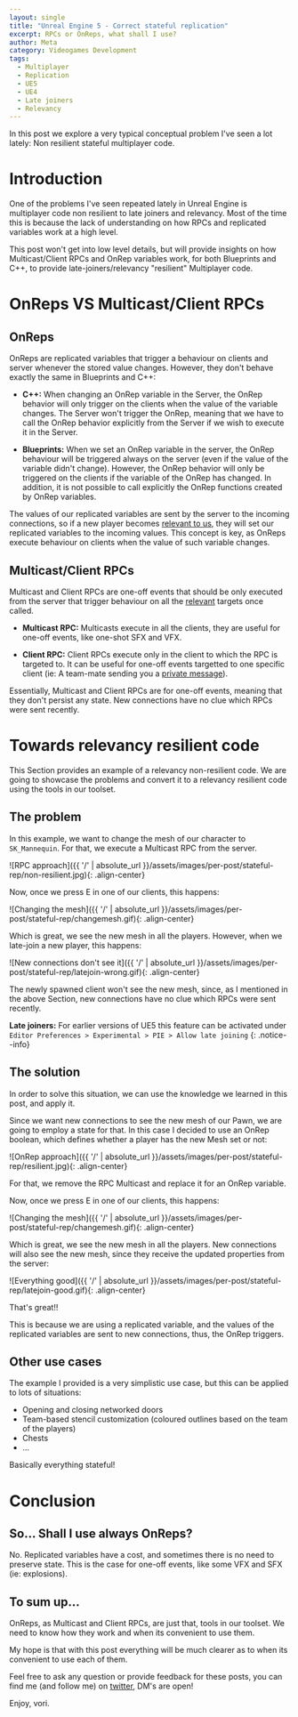 ```yaml
---
layout: single
title: "Unreal Engine 5 - Correct stateful replication"
excerpt: RPCs or OnReps, what shall I use?
author: Meta
category: Videogames Development
tags:
  - Multiplayer
  - Replication
  - UE5
  - UE4
  - Late joiners
  - Relevancy
---
```


In this post we explore a very typical conceptual problem I've seen a lot lately: Non resilient stateful multiplayer code.

# Introduction

One of the problems I've seen repeated lately in Unreal Engine is multiplayer code non resilient to late joiners and relevancy. Most of the time this is because the lack of understanding on how RPCs and replicated variables work at a high level. 

This post won't get into low level details, but will provide insights on how Multicast/Client RPCs and OnRep variables work, for both Blueprints and C++, to provide late-joiners/relevancy "resilient" Multiplayer code.

# OnReps VS Multicast/Client RPCs

## OnReps

OnReps are replicated variables that trigger a behaviour on clients and server whenever the stored value changes. However, they don't behave exactly the same in Blueprints and C++:


- **C++:** When changing an OnRep variable in the Server, the OnRep behavior will only trigger on the clients when the value of the variable changes. The Server won't trigger the OnRep, meaning that we have to call the OnRep behavior explicitly from the Server if we wish to execute it in the Server.

- **Blueprints:** When we set an OnRep variable in the server, the OnRep behaviour will be triggered always on the server (even if the value of the variable didn't change). However, the OnRep behavior will only be triggered on the clients if the variable of the OnRep has changed. In addition, it is not possible to call explicitly the OnRep functions created by OnRep variables.

The values of our replicated variables are sent by the server to the incoming connections, so if a new player becomes [relevant to us](https://docs.unrealengine.com/4.26/en-US/InteractiveExperiences/Networking/Actors/Relevancy/), they will set our replicated variables to the incoming values. This concept is key, as OnReps execute behaviour on clients when the value of such variable changes. 


## Multicast/Client RPCs

Multicast and Client RPCs are one-off events that should be only executed from the server that trigger behaviour on all the [relevant](https://docs.unrealengine.com/4.26/en-US/InteractiveExperiences/Networking/Actors/Relevancy/) targets once called.

- **Multicast RPC:** Multicasts execute in all the clients, they are useful for one-off events, like one-shot SFX and VFX.

- **Client RPC:** Client RPCs execute only in the client to which the RPC is targeted to. It can be useful for one-off events targetted to one specific client (ie: A team-mate sending you a [private message](https://docs.unrealengine.com/4.26/en-US/API/Runtime/Engine/GameFramework/APlayerController/ClientTeamMessage/)).

Essentially, Multicast and Client RPCs are for one-off events, meaning that they don't persist any state. New connections have no clue which RPCs were sent recently.

# Towards relevancy resilient code

This Section provides an example of a relevancy non-resilient code. We are going to showcase the problems and convert it to a relevancy resilient code using the tools in our toolset.

## The problem

In this example, we want to change the mesh of our character to `SK_Mannequin`. For that, we execute a Multicast RPC from the server.

![RPC approach]({{ '/' | absolute_url }}/assets/images/per-post/stateful-rep/non-resilient.jpg){: .align-center}

Now, once we press E in one of our clients, this happens:

![Changing the mesh]({{ '/' | absolute_url }}/assets/images/per-post/stateful-rep/changemesh.gif){: .align-center}

Which is great, we see the new mesh in all the players. However, when we late-join a new player, this happens:

![New connections don't see it]({{ '/' | absolute_url }}/assets/images/per-post/stateful-rep/latejoin-wrong.gif){: .align-center}

The newly spawned client won't see the new mesh, since, as I mentioned in the above Section, new connections have no clue which RPCs were sent recently.

**Late joiners:** For earlier versions of UE5 this feature can be activated under `Editor Preferences > Experimental > PIE > Allow late joining`
{: .notice--info}

## The solution

In order to solve this situation, we can use the knowledge we learned in this post, and apply it.

Since we want new connections to see the new mesh of our Pawn, we are going to employ a state for that. In this case I decided to use an OnRep boolean, which defines whether a player has the new Mesh set or not:

![OnRep approach]({{ '/' | absolute_url }}/assets/images/per-post/stateful-rep/resilient.jpg){: .align-center}

For that, we remove the RPC Multicast and replace it for an OnRep variable.

Now, once we press E in one of our clients, this happens:

![Changing the mesh]({{ '/' | absolute_url }}/assets/images/per-post/stateful-rep/changemesh.gif){: .align-center}

Which is great, we see the new mesh in all the players. New connections will also see the new mesh, since they receive the updated properties from the server:

![Everything good]({{ '/' | absolute_url }}/assets/images/per-post/stateful-rep/latejoin-good.gif){: .align-center}

That's great!!

This is because we are using a replicated variable, and the values of the replicated variables are sent to new connections, thus, the OnRep triggers.


## Other use cases

The example I provided is a very simplistic use case, but this can be applied to lots of situations:
- Opening and closing networked doors
- Team-based stencil customization (coloured outlines based on the team of the players)
- Chests 
- ...

Basically everything stateful!

# Conclusion

## So... Shall I use always OnReps?

No. Replicated variables have a cost, and sometimes there is no need to preserve state. This is the case for one-off events, like some VFX and SFX (ie: explosions).

## To sum up...

OnReps, as Multicast and Client RPCs, are just that, tools in our toolset. We need to know how they work and when its convenient to use them.

My hope is that with this post everything will be much clearer as to when its convenient to use each of them.

Feel free to ask any question or provide feedback for these posts, you can find me (and follow me) on [twitter](https://twitter.com/vorixo), DM's are open!

Enjoy, vori.
